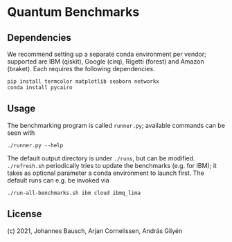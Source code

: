 # Quantum Benchmarks


## Dependencies

We recommend setting up a separate conda environment per vendor; supported are IBM (qiskit), Google (cirq), Rigetti (forest) and Amazon (braket). Each requires the following dependencies.

    pip install termcolor matplotlib seaborn networkx
    conda install pycairo


## Usage

The benchmarking program is called `runner.py`; available commands can be seen with

    ./runner.py --help

The default output directory is under `./runs`, but can be modified. `./refresh.sh` periodically tries to update the benchmarks (e.g. for IBM); it takes as optional parameter a conda environment to launch first.
The default runs can e.g. be invoked via

    ./run-all-benchmarks.sh ibm cloud ibmq_lima

## License

(c) 2021, Johannes Bausch, Arjan Cornelissen, András Gilyén
